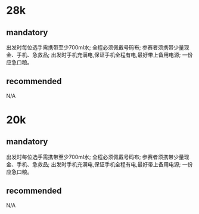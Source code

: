 # 28k
## mandatory
出发时每位选手需携带至少700ml水;
全程必须佩戴号码布;
参赛者须携带少量现金、手机、急救品;
出发时手机充满电,保证手机全程有电,最好带上备用电源;
一份应急口粮。

## recommended
N/A

# 20k
## mandatory
出发时每位选手需携带至少700ml水;
全程必须佩戴号码布;
参赛者须携带少量现金、手机、急救品;
出发时手机充满电,保证手机全程有电,最好带上备用电源;
一份应急口粮。

## recommended
N/A
